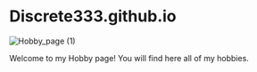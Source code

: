 # Discrete333.github.io
![Hobby_page (1)](https://user-images.githubusercontent.com/121318737/221429728-ad4036ff-2966-44d5-9250-eb9ea9dab013.png)

Welcome to my Hobby page! You will find here all of my hobbies.
